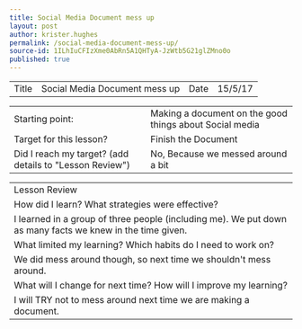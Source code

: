 ```yaml
---
title: Social Media Document mess up
layout: post
author: krister.hughes
permalink: /social-media-document-mess-up/
source-id: 1ILhIuCFIzXme0AbRn5A1QHTyA-JzWtb5G21glZMno0o
published: true
---
```

<table>
  <tr>
    <td>Title</td>
    <td>Social Media Document mess up</td>
    <td>Date</td>
    <td>15/5/17</td>
  </tr>
</table>


<table>
  <tr>
    <td>Starting point:</td>
    <td>Making a document on the good things about Social media</td>
  </tr>
  <tr>
    <td>Target for this lesson?</td>
    <td>Finish the Document</td>
  </tr>
  <tr>
    <td>Did I reach my target? 
(add details to "Lesson Review")</td>
    <td>No, Because we messed around a bit</td>
  </tr>
</table>


<table>
  <tr>
    <td>Lesson Review</td>
  </tr>
  <tr>
    <td>How did I learn? What strategies were effective? </td>
  </tr>
  <tr>
    <td>I learned in a group of three people (including me). We put down as many facts we knew in the time given.</td>
  </tr>
  <tr>
    <td>What limited my learning? Which habits do I need to work on? </td>
  </tr>
  <tr>
    <td>We did mess around though, so next time we shouldn't mess around. </td>
  </tr>
  <tr>
    <td>What will I change for next time? How will I improve my learning?</td>
  </tr>
  <tr>
    <td>I will TRY not to mess around next time we are making a document.</td>
  </tr>
</table>


